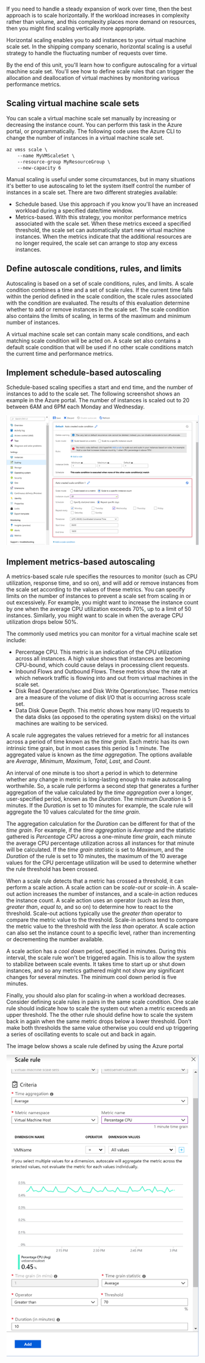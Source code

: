 If you need to handle a steady expansion of work over time, then the best approach is to scale horizontally. If the workload increases in complexity rather than volume, and this complexity places more demand on resources, then you might find scaling vertically more appropriate.

Horizontal scaling enables you to add instances to your virtual machine scale set. In the shipping company scenario, horizontal scaling is a useful strategy to handle the fluctuating number of requests over time.

By the end of this unit, you'll learn how to configure autoscaling for a virtual machine scale set. You'll see how to define scale rules that can trigger the allocation and deallocation of virtual machines by monitoring various performance metrics.

## Scaling virtual machine scale sets

You can scale a virtual machine scale set manually by increasing or decreasing the instance count. You can perform this task in the Azure portal, or programmatically. The following code uses the Azure CLI to change the number of instances in a virtual machine scale set.

```azurecli
az vmss scale \
    --name MyVMScaleSet \
    --resource-group MyResourceGroup \
    --new-capacity 6
```

Manual scaling is useful under some circumstances, but in many situations it's better to use autoscaling to let the system itself control the number of instances in a scale set. There are two different strategies available:

- Schedule based. Use this approach if you know you'll have an increased workload during a specified date/time window.
- Metrics-based. With this strategy, you monitor performance metrics associated with the scale set. When these metrics exceed a specified  threshold, the scale set can automatically start new virtual machine instances. When the metrics indicate that the additional resources are no longer required, the scale set can arrange to stop any excess instances.

## Define autoscale conditions, rules, and limits

Autoscaling is based on a set of scale conditions, rules, and limits. A scale condition combines a time and a set of scale rules. If the current time falls within the period defined in the scale condition, the scale rules associated with the condition are evaluated. The results of this evaluation determine whether to add or remove instances in the scale set. The scale condition also contains the limits of scaling, in terms of the maximum and minimum number of instances.

A virtual machine scale set can contain many scale conditions, and each matching scale condition will be acted on. A scale set also contains a default scale condition that will be used if no other scale conditions match the current time and performance metrics.

## Implement schedule-based autoscaling

Schedule-based scaling specifies a start and end time, and the number of instances to add to the scale set. The following screenshot shows an example in the Azure portal. The number of instances is scaled out to 20 between 6AM and 6PM each Monday and Wednesday.

![Example of a schedule-based scale condition](../media/4-schedule-based-scale-rule.png)

## Implement metrics-based autoscaling

A metrics-based scale rule specifies the resources to monitor (such as CPU utilization, response time, and so on), and will add or remove instances from the scale set according to the values of these metrics. You can specify limits on the number of instances to prevent a scale set from scaling in or out excessively. For example, you might want to increase the instance count by one when the average CPU utilization exceeds 70%, up to a limit of 50 instances. Similarly, you might want to scale in when the average CPU utilization drops below 50%.

The commonly used metrics you can monitor for a virtual machine scale set include:

- Percentage CPU. This metric is an indication of the CPU utilization across all instances. A high value shows that instances are becoming CPU-bound, which could cause delays in processing client requests.
- Inbound Flows and Outbound Flows. These metrics show the rate at which network traffic is flowing into and out from virtual machines in the scale set.
- Disk Read Operations/sec and Disk Write Operations/sec. These metrics are a measure of the volume of disk I/O that is occurring across scale set.
- Data Disk Queue Depth. This metric shows how many I/O requests to the data disks (as opposed to the operating system disks) on the virtual machines are waiting to be serviced.

A scale rule aggregates the values retrieved for a metric for all instances across a period of time known as the *time grain*. Each metric has its own intrinsic time grain, but in most cases this period is 1 minute. The aggregated value is known as the *time aggregation*. The options available are *Average*, *Minimum*, *Maximum*, *Total*, *Last*, and *Count*.

An interval of one minute is too short a period in which to determine whether any change in metric is long-lasting enough to make autoscaling worthwhile. So, a scale rule performs a second step that generates a further aggregation of the value calculated by the *time aggregation* over a longer, user-specified period, known as the *Duration*. The minimum *Duration* is 5 minutes. If the *Duration* is set to 10 minutes for example, the scale rule will aggregate the 10 values calculated for the *time grain*.

The aggregation calculation for the *Duration* can be different for that of the *time grain*. For example, if the *time aggregation* is *Average* and the statistic gathered is *Percentage CPU* across a one-minute *time grain*, each minute the average CPU percentage utilization across all instances for that minute will be calculated. If the *time grain statistic* is set to *Maximum*, and the *Duration* of the rule is set to 10 minutes, the maximum of the 10 average values for the CPU percentage utilization will be used to determine whether the rule threshold has been crossed.

When a scale rule detects that a metric has crossed a threshold, it can perform a scale action. A scale action can be *scale-out* or *scale-in*. A scale-out action increases the number of instances, and a scale-in action reduces the instance count. A scale action uses an operator (such as *less than*, *greater than*, *equal to*, and so on) to determine how to react to the threshold. Scale-out actions typically use the *greater than* operator to compare the metric value to the threshold. Scale-in actions tend to compare the metric value to the threshold with the *less than* operator. A scale action can also set the instance count to a specific level, rather than incrementing or decrementing the number available.

A scale action has a *cool down* period, specified in minutes. During this interval, the scale rule won't be triggered again. This is to allow the system to stabilize between scale events. It takes time to start up or shut down instances, and so any metrics gathered might not show any significant changes for several minutes. The minimum cool down period is five minutes.

Finally, you should also plan for scaling-in when a workload decreases. Consider defining scale rules in pairs in the same scale condition. One scale rule should indicate how to scale the system out when a metric exceeds an upper threshold. The the other rule should define how to scale the system back in again when the same metric drops below a lower threshold. Don't make both thresholds the same value otherwise you could end up triggering a series of oscillating events to scale out and back in again.

The image below shows a scale rule defined by using the Azure portal

![Example of a metrics-based scale rule in the Azure portal](../media/4-example-scale-rule.png)
